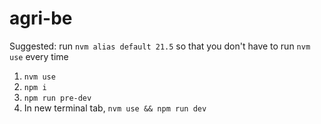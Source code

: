# agri-be
Suggested: run `nvm alias default 21.5` so that you don't have to run `nvm use` every time
1. `nvm use`
2. `npm i`
3. `npm run pre-dev`
4. In new terminal tab, `nvm use && npm run dev`